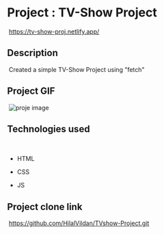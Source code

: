 # Project : TV-Show Project
​
https://tv-show-proj.netlify.app/

## Description
​
Created a simple TV-Show Project using "fetch"
​
## Project GIF
​
![proje image](/MTVideo.gif)

## Technologies used
​
- HTML
​
- CSS

- JS


## Project clone link
​
https://github.com/HilalVildan/TVshow-Project.git